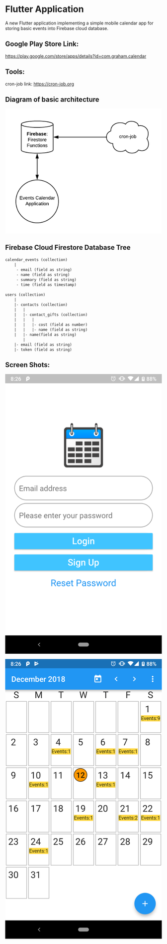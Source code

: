 # Flutter Application
A new Flutter application implementing a simple mobile calendar app for storing basic events into Firebase cloud database.

## Google Play Store Link: 
https://play.google.com/store/apps/details?id=com.graham.calendar

## Tools:
cron-job link: https://cron-job.org

## Diagram of basic architecture
![Screenshot](events_calendar_diagram.png)

## Firebase Cloud Firestore Database Tree
```
calendar_events (collection)
	|
	 - email (field as string)
	 - name (field as string)
	 - summary (field as string)
	 - time (field as timestamp)

users (collection)
	|
	|- contacts (collection)
	|	|
	|	|- contact_gifts (collection)
	|	| 	|
	|	| 	|- cost (field as number)
	|	| 	|- name (field as string)
 	|	|- name(field as string)
        |
 	|- email (field as string)
 	|- token (field as string)
```

## Screen Shots:

![Screenshot1](Login.png)

![Screenshot2](events_calendar.png)

